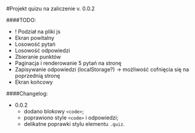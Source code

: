 #Projekt quizu na zaliczenie
v. 0.0.2

####TODO:
* ! Podział na pliki js
* Ekran powitalny
* Losowość pytań
* Losowość odpowiedzi
* Zbieranie punktów
* Paginacja i renderowanie 5 pytań na stronę
* Zapisywanie odpowiedzi (localStorage?) -> możliwość cofnięcia się na poprzednią stronę
* Ekran końcowy


####Changelog:
* 0.0.2
  * dodano blokowy `<code>`;
  * poprawiono style `<code>` i odpowiedzi;
  * delikatne poprawki stylu elementu `.quiz`.

